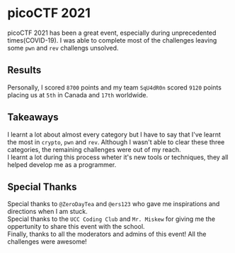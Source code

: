 # picoCTF 2021
picoCTF 2021 has been a great event, especially during unprecedented times(COVID-19).  I was able to complete most of the challenges leaving some `pwn` and `rev` challengs unsolved.  
## Results
Personally, I scored `8700` points and my team `SqU4dR0n` scored `9120` points placing us at `5th` in Canada and `17th` worldwide.
## Takeaways
I learnt a lot about almost every category but I have to say that I've learnt the most in `crypto`, `pwn` and `rev`. Although I wasn't able to clear these three categories, the remaining challenges were out of my reach.  
I learnt a lot during this process wheter it's new tools or techniques, they all helped develop me as a programmer.
## Special Thanks
Special thanks to `@ZeroDayTea` and `@ers123` who gave me inspirations and directions when I am stuck.  
Special thanks to the `UCC Coding Club` and `Mr. Miskew` for giving me the oppertunity to share this event with the school.  
Finally, thanks to all the moderators and admins of this event! All the challenges were awesome!